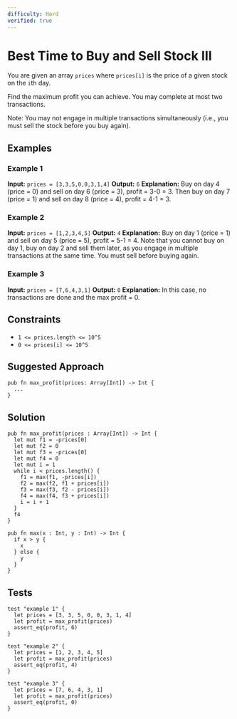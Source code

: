 ```yaml
---
difficulty: Hard
verified: true
---
```


# Best Time to Buy and Sell Stock III

You are given an array `prices` where `prices[i]` is the price of a given stock on the `i`th day.

Find the maximum profit you can achieve. You may complete at most two transactions.

Note: You may not engage in multiple transactions simultaneously (i.e., you must sell the stock before you buy again).

## Examples

### Example 1

**Input:** `prices = [3,3,5,0,0,3,1,4]`
**Output:** `6`
**Explanation:** Buy on day 4 (price = 0) and sell on day 6 (price = 3), profit = 3-0 = 3.
Then buy on day 7 (price = 1) and sell on day 8 (price = 4), profit = 4-1 = 3.

### Example 2

**Input:** `prices = [1,2,3,4,5]`
**Output:** `4`
**Explanation:** Buy on day 1 (price = 1) and sell on day 5 (price = 5), profit = 5-1 = 4.
Note that you cannot buy on day 1, buy on day 2 and sell them later, as you engage in multiple transactions at the same time. You must sell before buying again.

### Example 3

**Input:** `prices = [7,6,4,3,1]`
**Output:** `0`
**Explanation:** In this case, no transactions are done and the max profit = 0.

## Constraints

- `1 <= prices.length <= 10^5`
- `0 <= prices[i] <= 10^5`

## Suggested Approach

```mbt nocheck
pub fn max_profit(prices: Array[Int]) -> Int {
  ...
}
```

## Solution

```mbt
pub fn max_profit(prices : Array[Int]) -> Int {
  let mut f1 = -prices[0]
  let mut f2 = 0
  let mut f3 = -prices[0]
  let mut f4 = 0
  let mut i = 1
  while i < prices.length() {
    f1 = max(f1, -prices[i])
    f2 = max(f2, f1 + prices[i])
    f3 = max(f3, f2 - prices[i])
    f4 = max(f4, f3 + prices[i])
    i = i + 1
  }
  f4
}

pub fn max(x : Int, y : Int) -> Int {
  if x > y {
    x
  } else {
    y
  }
}
```

## Tests

```moonbit
test "example 1" {
  let prices = [3, 3, 5, 0, 0, 3, 1, 4]
  let profit = max_profit(prices)
  assert_eq(profit, 6)
}

test "example 2" {
  let prices = [1, 2, 3, 4, 5]
  let profit = max_profit(prices)
  assert_eq(profit, 4)
}

test "example 3" {
  let prices = [7, 6, 4, 3, 1]
  let profit = max_profit(prices)
  assert_eq(profit, 0)
}
```

